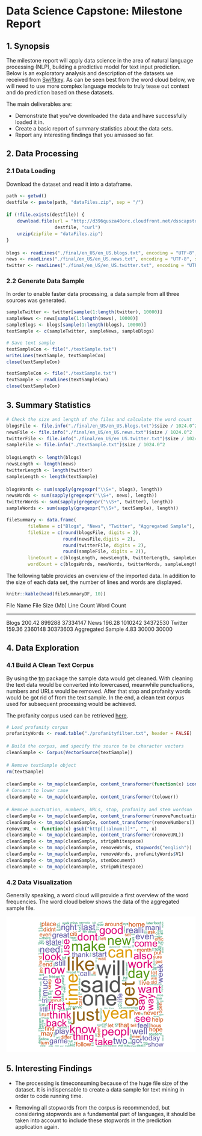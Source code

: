 # Data Science Capstone: Milestone Report

## 1. Synopsis

The milestone report will apply data science in the area of natural language processing (NLP), building a predictive model for text input prediction. Below is an exploratory analysis and description of the datasets we received from [Swiftkey](http://swiftkey.com/). As can be seen best from the word cloud below, we will need to use more complex language models to truly tease out context and do prediction based on these datasets.

The main deliverables are:
 
+ Demonstrate that you've downloaded the data and have successfully loaded it in.
+ Create a basic report of summary statistics about the data sets.
+ Report any interesting findings that you amassed so far.



## 2. Data Processing

### 2.1 Data Loading

Download the dataset and read it into a dataframe.


```r
path <- getwd()
destfile <- paste(path, "dataFiles.zip", sep = "/")

if (!file.exists(destfile)) {
	download.file(url = "http://d396qusza40orc.cloudfront.net/dsscapstone/dataset/Coursera-SwiftKey.zip", 
				  destfile, "curl")
	unzip(zipfile = "dataFiles.zip")
}

blogs <- readLines("./final/en_US/en_US.blogs.txt", encoding = "UTF-8", skipNul = TRUE)
news <- readLines("./final/en_US/en_US.news.txt", encoding = "UTF-8", skipNul = TRUE)
twitter <- readLines("./final/en_US/en_US.twitter.txt", encoding = "UTF-8", skipNul = TRUE)
```

### 2.2 Generate Data Sample

In order to enable faster data processing, a data sample from all three sources was generated.


```r
sampleTwitter <- twitter[sample(1:length(twitter), 10000)]
sampleNews <- news[sample(1:length(news), 10000)]
sampleBlogs <- blogs[sample(1:length(blogs), 10000)]
textSample <- c(sampleTwitter, sampleNews, sampleBlogs)
```


```r
# Save text sample
textSampleCon <- file("./textSample.txt")
writeLines(textSample, textSampleCon)
close(textSampleCon)
```


```r
textSampleCon <- file("./textSample.txt")
textSample <- readLines(textSampleCon)
close(textSampleCon)
```

## 3. Summary Statistics


```r
# Check the size and length of the files and calculate the word count
blogsFile <- file.info("./final/en_US/en_US.blogs.txt")$size / 1024.0^2
newsFile <- file.info("./final/en_US/en_US.news.txt")$size / 1024.0^2
twitterFile <- file.info("./final/en_US/en_US.twitter.txt")$size / 1024.0^2
sampleFile <- file.info("./textSample.txt")$size / 1024.0^2

blogsLength <- length(blogs)
newsLength <- length(news)
twitterLength <- length(twitter)
sampleLength <- length(textSample)

blogsWords <- sum(sapply(gregexpr("\\S+", blogs), length))
newsWords <- sum(sapply(gregexpr("\\S+", news), length))
twitterWords <- sum(sapply(gregexpr("\\S+", twitter), length))
sampleWords <- sum(sapply(gregexpr("\\S+", textSample), length))
```


```r
fileSummary <- data.frame(
        fileName = c("Blogs", "News", "Twitter", "Aggregated Sample"),
        fileSize = c(round(blogsFile, digits = 2), 
                     round(newsFile,digits = 2), 
                     round(twitterFile, digits = 2),
                     round(sampleFile, digits = 2)),
        lineCount = c(blogsLength, newsLength, twitterLength, sampleLength),
        wordCount = c(blogsWords, newsWords, twitterWords, sampleLength))
```





The following table provides an overview of the imported data. In addition to the size of each data set, the number of lines and words are displayed. 


```r
knitr::kable(head(fileSummaryDF, 10))
```



File Name            File Size (Mb)   Line Count   Word Count
------------------  ---------------  -----------  -----------
Blogs                        200.42       899288     37334147
News                         196.28      1010242     34372530
Twitter                      159.36      2360148     30373603
Aggregated Sample              4.83        30000        30000

## 4. Data Exploration

### 4.1 Build A Clean Text Corpus

By using the [tm](http://tm.r-forge.r-project.org/index.html) package the sample data would get cleaned. With cleaning the text data would be converted into lowercased, meanwhile punctuations, numbers and URLs would be removed. After that stop and profanity words would be got rid of from the text sample. In the end, a clean text corpus used for subsequent processing would be achieved.

The profanity corpus used can be retrieved [here](https://github.com/theodoreguo/Coursera/blob/master/Data%20Science/10.%20Data%20Science%20Capstone/Week%202%20-%20Exploratory%20Data%20Analysis%20and%20Modeling/Course%20Project/profanityfilter.txt).


```r
# Load profanity corpus
profanityWords <- read.table("./profanityfilter.txt", header = FALSE)

# Build the corpus, and specify the source to be character vectors 
cleanSample <- Corpus(VectorSource(textSample))

# Remove textSample object
rm(textSample)

cleanSample <- tm_map(cleanSample, content_transformer(function(x) iconv(x, to="UTF-8", sub="byte")))
# Convert to lower case
cleanSample <- tm_map(cleanSample, content_transformer(tolower))

# Remove punctuation, numbers, URLs, stop, profanity and stem wordson
cleanSample <- tm_map(cleanSample, content_transformer(removePunctuation))
cleanSample <- tm_map(cleanSample, content_transformer(removeNumbers))
removeURL <- function(x) gsub("http[[:alnum:]]*", "", x) 
cleanSample <- tm_map(cleanSample, content_transformer(removeURL))
cleanSample <- tm_map(cleanSample, stripWhitespace)
cleanSample <- tm_map(cleanSample, removeWords, stopwords("english"))
cleanSample <- tm_map(cleanSample, removeWords, profanityWords$V1)
cleanSample <- tm_map(cleanSample, stemDocument)
cleanSample <- tm_map(cleanSample, stripWhitespace)
```



### 4.2 Data Visualization

Generally speaking, a word cloud will provide a first overview of the word frequencies. The word cloud below shows the data of the aggregated sample file.

![](PA_report_files/figure-html/unnamed-chunk-13-1.png)<!-- -->

## 5. Interesting Findings

+ The processing is timeconsuming because of the huge file size of the dataset. It is indispensable to create a data sample for text mining in order to code running time.

+ Removing all stopwords from the corpus is recommended, but considering stopwords are a fundamental part of languages, it should be taken into account to include these stopwords in the prediction application again.
